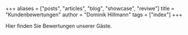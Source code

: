 +++
aliases = ["posts", "articles", "blog", "showcase", "reviwe"]
title = "Kundenbewertungen"
author = "Dominik Hillmann"
tags = ["index"]
+++

Hier finden Sie Bewertungen unserer Gäste.


